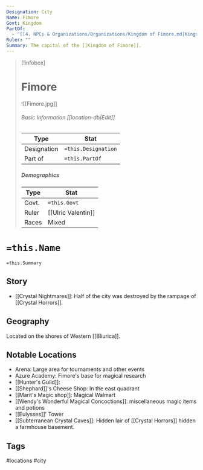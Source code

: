 ```yaml
---
Designation: City
Name: Fimore
Govt: Kingdom
PartOf:
  - "[[4. NPCs & Organizations/Organizations/Kingdom of Fimore.md|Kingdom of Fimore]]"
Ruler: ""
Summary: The capital of the [[Kingdom of Fimore]].
---
```

> [!infobox]
> # Fimore
> ![[Fimore.jpg]]
> ###### Basic Information [[location-db|Edit]]
> | Type | Stat |
> | ---- | ---- |
> | Designation| `=this.Designation` |
> | Part of | `=this.PartOf`|
> ##### Demographics
> | Type | Stat |
> | ---- | ---- |
> | Govt. | `=this.Govt` |
> | Ruler | [[Ulric Valentin]] |
> |Races |Mixed|

# `=this.Name`
`=this.Summary`

## Story
- [[Crystal Nightmares]]: Half of the city was destroyed by the rampage of [[Crystal Horrors]].

## Geography
Located on the shores of Western [[Bliurica]].
##  Notable Locations
- Arena: Large area for tournaments and other events
- Azure Academy: Fimore's base for magical research
- [[Hunter's Guild]]: 
- [[Shephard]]'s Cheese Shop: In the east quadrant
- [[Marit's Magic shop]]: Magical Walmart
- [[Wendy's Wonderful Magical Concoctions]]: miscellaneous magic items and potions
- [[Eulysses]]' Tower
- [[Subterranean Crystal Caves]]: Hidden lair of [[Crystal Horrors]] hidden a farmhouse basement.

## Tags
#locations #city 